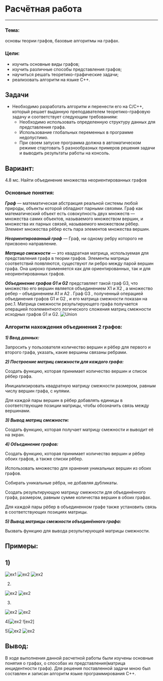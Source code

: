 # Расчётная работа

---
### Тема: 
основы теории графов, базовые алгоритмы на графах.
### Цели:
* изучить основные виды графов;
* изучить различные способы представления графов;
* научиться решать теоретико-графические задачи;
* реализовать алгоритм на языке С++.
## Задачи
- Необходимо разработать алгоритм и перенести его на С/С++, который решает выданную преподавателем теоретико-графовую задачу и соответствует следующим требованиям:
    - Необходимо использовать определенную структуру данных для представления графа.
    - Использование глобальных переменных в программе недопустимо.
    - При своем запуске программа должна в автоматическом режиме стартовать 5 разнообразных примеров решения задачи и выводить результаты работы на консоль.
## Вариант:
4.8 мс. Найти объединение множества неориентированных графов

### Основные понятия:
***Граф*** — математическая абстракция реальной системы любой природы, объекты которой обладают парными связями. Граф как математический объект есть совокупность двух множеств — множества самих объектов, называемого множеством вершин, и множества их парных связей, называемого множеством рёбер. Элемент множества рёбер есть пара элементов множества вершин.

***Неориентированный граф*** — Граф, ни одному ребру которого не присвоено направление.

***Матрица смежности*** — это квадратная матрица, используемая для представления графа в теории графов. Элементы матрицы соответствий появляются, существуют ли ребро между парой вершин графа. Она широко применяется как для ориентированных, так и для неориентированных графов.

***Объединение графов G1 и G2***  представляет такой граф G3, что множество его вершин является объединением Х1 и Х2 , а множество ребер – объединением A1 и A2 . Граф G3 , полученный операцией объединения графов G1 и G2 , и его матрица смежности показан на рис.1. Матрица смежности результирующего графа получается операцией поэлементного логического сложения матриц смежности исходных графов G1 и G2.
![Union](https://github.com/iis-42x70x/RPIIS/blob/%D0%91%D0%B5%D0%BB%D0%BA%D0%BE%D0%B2%D1%81%D0%BA%D0%B0%D1%8F_%D0%9C/sem1/RR/%D0%BE%D0%B1.png)
### Алгоритм нахождения объединения 2 графов:
***1) Ввод данных:***

Запросить у пользователя количество вершин и рёбер для первого и второго графа, указать, какие вершины связаны ребрами.

***2) Построение матриц смежности для каждого графа:***

Создать функцию, которая принимает количество вершин и список рёбер графа.

Инициализировать квадратную матрицу смежности размером, равным числу вершин графа, с нулями.

Для каждой пары вершин в рёбер добавлять единицы в соответствующие позиции матрицы, чтобы обозначить связь между вершинами.

***3) Вывод матриц смежности:***

Создать функцию, которая получает матрицу смежности и выводит её на экран.

***4) Объединение графов:*** 

Создать функцию, которая принимает количество вершин и рёбер обоих графов, а также списки рёбер.

Использовать множество для хранения уникальных вершин из обоих графов.

Собирать уникальные рёбра, не добавляя дубликаты.

Создать результирующую матрицу смежности для объединённого графа, размером, равным сумме количества вершин в обоих графах.

Для каждой пары рёбер в объединенном графе также установить связь в соответствующих позициях матрицы.

***5) Вывод матрицы смежности объединённого графа:***

Вызвать функцию для вывода результирующей матрицы смежности.


## Примеры:
## 1)
![ex1](https://github.com/iis-42x70x/RPIIS/blob/%D0%91%D0%B5%D0%BB%D0%BA%D0%BE%D0%B2%D1%81%D0%BA%D0%B0%D1%8F_%D0%9C/sem1/RR/%D0%BF%D1%80%D0%B8%D0%BC%D0%B5%D1%80%201.1.png)
![ex2](https://github.com/iis-42x70x/RPIIS/blob/%D0%91%D0%B5%D0%BB%D0%BA%D0%BE%D0%B2%D1%81%D0%BA%D0%B0%D1%8F_%D0%9C/sem1/RR/%D0%BF%D1%80%D0%B8%D0%BC%D0%B5%D1%80%201.2.png)
![ex2](https://github.com/iis-42x70x/RPIIS/blob/%D0%91%D0%B5%D0%BB%D0%BA%D0%BE%D0%B2%D1%81%D0%BA%D0%B0%D1%8F_%D0%9C/sem1/RR/%D0%BF%D1%80%D0%B8%D0%BC%D0%B5%D1%80%201.png)

2)
![ex2](https://github.com/iis-42x70x/RPIIS/blob/%D0%91%D0%B5%D0%BB%D0%BA%D0%BE%D0%B2%D1%81%D0%BA%D0%B0%D1%8F_%D0%9C/sem1/RR/%D0%BF%D1%80%D0%B8%D0%BC%D0%B5%D1%80%202.1.png)
![ex2](https://github.com/iis-42x70x/RPIIS/blob/%D0%91%D0%B5%D0%BB%D0%BA%D0%BE%D0%B2%D1%81%D0%BA%D0%B0%D1%8F_%D0%9C/sem1/RR/%D0%BF%D1%80%D0%B8%D0%BC%D0%B5%D1%80%202.2.png)

3)
![ex2](https://github.com/iis-42x70x/RPIIS/blob/%D0%91%D0%B5%D0%BB%D0%BA%D0%BE%D0%B2%D1%81%D0%BA%D0%B0%D1%8F_%D0%9C/sem1/RR/%D0%BF%D1%80%D0%B8%D0%BC%D0%B5%D1%80%203.png)
![ex2]()

4)![ex2](https://github.com/iis-42x70x/RPIIS/blob/%D0%91%D0%B5%D0%BB%D0%BA%D0%BE%D0%B2%D1%81%D0%BA%D0%B0%D1%8F_%D0%9C/sem1/RR/%D0%BF%D1%80%D0%B8%D0%BC%D0%B5%D1%80%204.png)
![ex2] 

5)![ex2](https://github.com/iis-42x70x/RPIIS/blob/%D0%91%D0%B5%D0%BB%D0%BA%D0%BE%D0%B2%D1%81%D0%BA%D0%B0%D1%8F_%D0%9C/sem1/RR/%D0%BF%D1%80%D0%B8%D0%BC%D0%B5%D1%80%205.1.png)
![ex2](https://github.com/iis-42x70x/RPIIS/blob/%D0%91%D0%B5%D0%BB%D0%BA%D0%BE%D0%B2%D1%81%D0%BA%D0%B0%D1%8F_%D0%9C/sem1/RR/%D0%BF%D1%80%D0%B8%D0%BC%D0%B5%D1%80%205.png)
## Вывод:
В ходе выполнения данной расчетной работы были изучены основные понятия о графах, о способах их представления(матрица инцидентности графа). Для решения поставленной задачи мною был составлен и записан алгоритм языке программирования C++.



